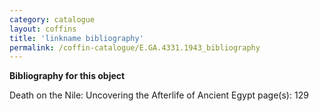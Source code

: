---category: cataloguelayout: coffinstitle: 'linkname bibliography'permalink: /coffin-catalogue/E.GA.4331.1943_bibliography---**Bibliography for this object**Death on the Nile: Uncovering the Afterlife of Ancient Egypt page(s): 129
